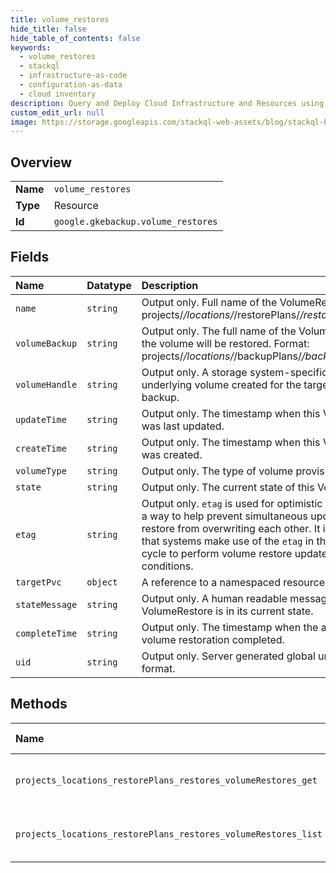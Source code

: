 ```yaml
---
title: volume_restores
hide_title: false
hide_table_of_contents: false
keywords:
  - volume_restores
  - stackql
  - infrastructure-as-code
  - configuration-as-data
  - cloud inventory
description: Query and Deploy Cloud Infrastructure and Resources using SQL
custom_edit_url: null
image: https://storage.googleapis.com/stackql-web-assets/blog/stackql-blog-post-featured-image.png
---
```

  
    

## Overview
<table><tbody>
<tr><td><b>Name</b></td><td><code>volume_restores</code></td></tr>
<tr><td><b>Type</b></td><td>Resource</td></tr>
<tr><td><b>Id</b></td><td><code>google.gkebackup.volume_restores</code></td></tr>
</tbody></table>

## Fields
| Name | Datatype | Description |
|:-----|:---------|:------------|
| `name` | `string` | Output only. Full name of the VolumeRestore resource. Format: projects/*/locations/*/restorePlans/*/restores/*/volumeRestores/*. |
| `volumeBackup` | `string` | Output only. The full name of the VolumeBackup from which the volume will be restored. Format: projects/*/locations/*/backupPlans/*/backups/*/volumeBackups/*. |
| `volumeHandle` | `string` | Output only. A storage system-specific opaque handler to the underlying volume created for the target PVC from the volume backup. |
| `updateTime` | `string` | Output only. The timestamp when this VolumeRestore resource was last updated. |
| `createTime` | `string` | Output only. The timestamp when this VolumeRestore resource was created. |
| `volumeType` | `string` | Output only. The type of volume provisioned |
| `state` | `string` | Output only. The current state of this VolumeRestore. |
| `etag` | `string` | Output only. `etag` is used for optimistic concurrency control as a way to help prevent simultaneous updates of a volume restore from overwriting each other. It is strongly suggested that systems make use of the `etag` in the read-modify-write cycle to perform volume restore updates in order to avoid race conditions. |
| `targetPvc` | `object` | A reference to a namespaced resource in Kubernetes. |
| `stateMessage` | `string` | Output only. A human readable message explaining why the VolumeRestore is in its current state. |
| `completeTime` | `string` | Output only. The timestamp when the associated underlying volume restoration completed. |
| `uid` | `string` | Output only. Server generated global unique identifier of [UUID](https://en.wikipedia.org/wiki/Universally_unique_identifier) format. |
## Methods
| Name | Accessible by | Required Params | Description |
|:-----|:--------------|:----------------|:------------|
| `projects_locations_restorePlans_restores_volumeRestores_get` | `SELECT` | `name` | Retrieve the details of a single VolumeRestore. |
| `projects_locations_restorePlans_restores_volumeRestores_list` | `SELECT` | `parent` | Lists the VolumeRestores for a given Restore. |
